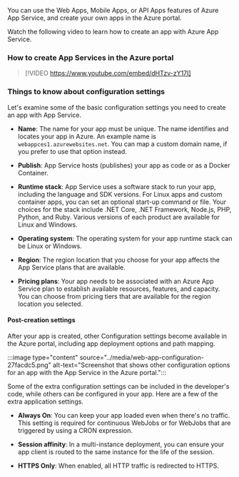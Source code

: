You can use the Web Apps, Mobile Apps, or API Apps features of Azure App Service, and create your own apps in the Azure portal.

Watch the following video to learn how to create an app with Azure App Service. 

### How to create App Services in the Azure portal

> [!VIDEO https://www.youtube.com/embed/dHTzv-zY17I]


### Things to know about configuration settings

Let's examine some of the basic configuration settings you need to create an app with App Service.

- **Name**: The name for your app must be unique. The name identifies and locates your app in Azure. An example name is `webappces1.azurewebsites.net`. You can map a custom domain name, if you prefer to use that option instead.

- **Publish**: App Service hosts (publishes) your app as code or as a Docker Container.

- **Runtime stack**: App Service uses a software stack to run your app, including the language and SDK versions. For Linux apps and custom container apps, you can set an optional start-up command or file. Your choices for the stack include .NET Core, .NET Framework, Node.js, PHP, Python, and Ruby. Various versions of each product are available for Linux and Windows.

- **Operating system**: The operating system for your app runtime stack can be Linux or Windows.

- **Region**: The region location that you choose for your app affects the App Service plans that are available.

- **Pricing plans**: Your app needs to be associated with an Azure App Service plan to establish available resources, features, and capacity. You can choose from pricing tiers that are available for the region location you selected.

#### Post-creation settings

After your app is created, other Configuration settings become available in the Azure portal, including app deployment options and path mapping.

:::image type="content" source="../media/web-app-configuration-27facdc5.png" alt-text="Screenshot that shows other configuration options for an app with the App Service in the Azure portal.":::

Some of the extra configuration settings can be included in the developer's code, while others can be configured in your app. Here are a few of the extra application settings.

- **Always On**: You can keep your app loaded even when there's no traffic. This setting is required for continuous WebJobs or for WebJobs that are triggered by using a CRON expression.

- **Session affinity**: In a multi-instance deployment, you can ensure your app client is routed to the same instance for the life of the session.

- **HTTPS Only**: When enabled, all HTTP traffic is redirected to HTTPS.
